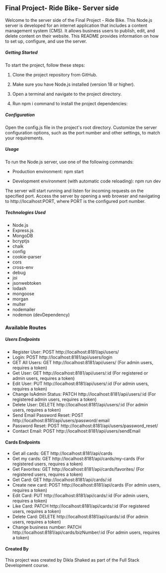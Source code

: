 ## Final Project- Ride Bike- Server side

Welcome to the server side of the Final Project - Ride Bike. This Node.js server is developed for an internet application that includes a content management system (CMS). It allows business users to publish, edit, and delete content on their website. This README provides information on how to set up, configure, and use the server.

##### Getting Started

To start the project, follow these steps:

1. Clone the project repository from GitHub.

2. Make sure you have Node.js installed (version 18 or higher).

3. Open a terminal and navigate to the project directory.

4. Run npm i command to install the project dependencies:

##### Configuration

Open the config.js file in the project's root directory. Customize the server configuration options, such as the port number and other settings, to match your requirements.

##### Usage

To run the Node.js server, use one of the following commands:

- Production environment: npm start

- Development environment (with automatic code reloading): npm run dev

The server will start running and listen for incoming requests on the specified port. Access the server by opening a web browser and navigating to http://localhost:PORT, where PORT is the configured port number.

##### Technologies Used

- Node.js
- Express.js
- MongoDB
- bcryptjs
- chalk
- config
- cookie-parser
- cors
- cross-env
- debug
- joi
- jsonwebtoken
- lodash
- mongoose
- morgan
- multer
- nodemailer
- nodemon (devDependency)

### Available Routes

##### Users Endpoints

- Register User: POST http://localhost:8181/api/users/
- Login: POST http://localhost:8181/api/users/login
- GET All Users: GET http://localhost:8181/api/users/ (For admin users, requires a token)
- Get User: GET http://localhost:8181/api/users/:id (For registered or admin users, requires a token)
- Edit User: PUT http://localhost:8181/api/users/:id (For admin users, requires a token)
- Change IsAdmin Status: PATCH http://localhost:8181/api/users/:id (For registered admin users, requires a token)
- Delete User: DELETE http://localhost:8181/api/users/:id (For admin users, requires a token)
- Send Email Password Reset: POST http://localhost:8181/api/users/password/:email
- Password Reset: POST http://localhost:8181/api/users/password_reset/
- Contact Email: POST http://localhost:8181/api/users/sendEmail

#### Cards Endpoints

- Get all cards: GET http://localhost:8181/api/cards
- Get my cards: GET http://localhost:8181/api/cards/my-cards (For registered users, requires a token)
- Get Favorites: GET http://localhost:8181/api/cards/favorites/ (For registered users, requires a token)
- Get Card: GET http://localhost:8181/api/cards/:id
- Create new card: POST http://localhost:8181/api/cards (For admin users, requires a token)
- Edit Card: PUT http://localhost:8181/api/cards/:id (For admin users, requires a token)
- Like Card: PATCH http://localhost:8181/api/cards/:id (For registered users, requires a token)
- Delete Card: DELETE http://localhost:8181/api/cards/:id (For admin users, requires a token)
- Change business number: PATCH http://localhost:8181/api/cards/bizNumber/:id (For admin users, requires a token)

#### Created By

This project was created by Dikla Shaked as part of the Full Stack Development course.
